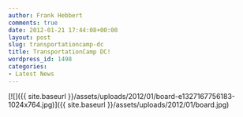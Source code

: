 ```yaml
---
author: Frank Hebbert
comments: true
date: 2012-01-21 17:44:08+00:00
layout: post
slug: transportationcamp-dc
title: TransportationCamp DC!
wordpress_id: 1498
categories:
- Latest News
---
```


[![]({{ site.baseurl }}/assets/uploads/2012/01/board-e1327167756183-1024x764.jpg)]({{ site.baseurl }}/assets/uploads/2012/01/board.jpg)
